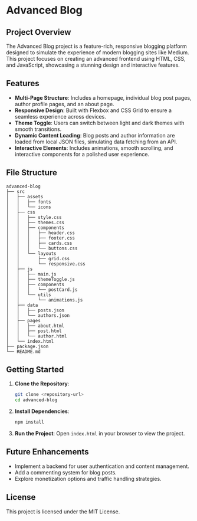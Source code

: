 # Advanced Blog

## Project Overview

The Advanced Blog project is a feature-rich, responsive blogging platform designed to simulate the experience of modern blogging sites like Medium. This project focuses on creating an advanced frontend using HTML, CSS, and JavaScript, showcasing a stunning design and interactive features.

## Features

- **Multi-Page Structure**: Includes a homepage, individual blog post pages, author profile pages, and an about page.
- **Responsive Design**: Built with Flexbox and CSS Grid to ensure a seamless experience across devices.
- **Theme Toggle**: Users can switch between light and dark themes with smooth transitions.
- **Dynamic Content Loading**: Blog posts and author information are loaded from local JSON files, simulating data fetching from an API.
- **Interactive Elements**: Includes animations, smooth scrolling, and interactive components for a polished user experience.

## File Structure

```
advanced-blog
├── src
│   ├── assets
│   │   ├── fonts
│   │   └── icons
│   ├── css
│   │   ├── style.css
│   │   ├── themes.css
│   │   ├── components
│   │   │   ├── header.css
│   │   │   ├── footer.css
│   │   │   ├── cards.css
│   │   │   └── buttons.css
│   │   └── layouts
│   │       ├── grid.css
│   │       └── responsive.css
│   ├── js
│   │   ├── main.js
│   │   ├── themeToggle.js
│   │   ├── components
│   │   │   └── postCard.js
│   │   └── utils
│   │       └── animations.js
│   ├── data
│   │   ├── posts.json
│   │   └── authors.json
│   ├── pages
│   │   ├── about.html
│   │   ├── post.html
│   │   └── author.html
│   └── index.html
├── package.json
└── README.md
```

## Getting Started

1. **Clone the Repository**: 
   ```bash
   git clone <repository-url>
   cd advanced-blog
   ```

2. **Install Dependencies**: 
   ```bash
   npm install
   ```

3. **Run the Project**: 
   Open `index.html` in your browser to view the project.

## Future Enhancements

- Implement a backend for user authentication and content management.
- Add a commenting system for blog posts.
- Explore monetization options and traffic handling strategies.

## License

This project is licensed under the MIT License.